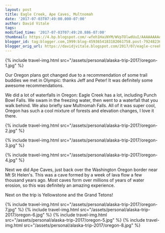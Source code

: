 ```yaml
---
layout: post
title: Eagle Creek, Ape Caves, Multnomah
date: '2017-07-03T07:49:00.000-07:00'
author: David Vitale
tags: 
modified_time: '2017-07-03T07:49:20.886-07:00'
thumbnail: https://4.bp.blogspot.com/-wfeh1HaiNYM/WVpTOlwdUuI/AAAAAAAAAyQ/khiFi4ims0scLrG-pAFj0Ri4RRoSkZvHQCLcBGAs/s72-c/IMG_5441_800x533.JPG
blogger_id: tag:blogger.com,1999:blog-4593654183182061758.post-7924823684763864813
blogger_orig_url: https://davidjvitale.blogspot.com/2017/07/eagle-creek-ape-caves-multnomah.html
---
```


{% include travel-img.html src="/assets/personal/alaska-trip-2017/oregon-1.jpg" %}

Our Oregon plans got changed due to a recommendation of some trail buddies we met in Olympic: thanks Jeff and Peter! It was definitely some awesome recommendations. 

We did a lot of waterfalls in Oregon: Eagle Creek has a lot, including Punch Bowl Falls. We swam in the freezing water, then went to a waterfall that you walk behind. We also briefly saw Multnomah Falls. All of it was super cool, Oregon has such a cool mixture of forests and elevation changes, I love it there. 

{% include travel-img.html src="/assets/personal/alaska-trip-2017/oregon-2.jpg" %}

{% include travel-img.html src="/assets/personal/alaska-trip-2017/oregon-3.jpg" %}

{% include travel-img.html src="/assets/personal/alaska-trip-2017/oregon-4.jpg" %}

Next we did Ape Caves, just back over the Washington Oregon border near Mt St Helen's. This was a cave formed by a week of lava flow a few thousand years ago.  Most caves form over millions of years of water erosion, so this was definitely an amazing experience. 

Next on the trip is Yellowstone and the Grand Tetons! 


{% include travel-img.html src="/assets/personal/alaska-trip-2017/oregon-7.jpg" %}
{% include travel-img.html src="/assets/personal/alaska-trip-2017/oregon-6.jpg" %}
{% include travel-img.html src="/assets/personal/alaska-trip-2017/oregon-5.jpg" %}
{% include travel-img.html src="/assets/personal/alaska-trip-2017/oregon-8.jpg" %}


